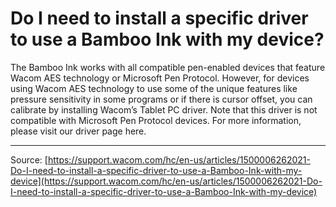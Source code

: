 # Do I need to install a specific driver to use a Bamboo Ink with my device?

The Bamboo Ink works with all compatible pen-enabled devices that feature Wacom AES technology or Microsoft Pen Protocol. However, for devices using Wacom AES technology to use some of the unique features like pressure sensitivity in some programs or if there is cursor offset, you can calibrate by installing Wacom’s Tablet PC driver. Note that this driver is not compatible with Microsoft Pen Protocol devices. For more information, please visit our driver page here.

---
Source: [https://support.wacom.com/hc/en-us/articles/1500006262021-Do-I-need-to-install-a-specific-driver-to-use-a-Bamboo-Ink-with-my-device](https://support.wacom.com/hc/en-us/articles/1500006262021-Do-I-need-to-install-a-specific-driver-to-use-a-Bamboo-Ink-with-my-device)

